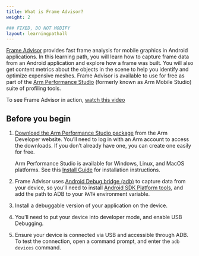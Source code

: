```yaml
---
title: What is Frame Advisor?
weight: 2

### FIXED, DO NOT MODIFY
layout: learningpathall
---
```


[Frame Advisor](https://developer.arm.com/Tools%20and%20Software/Frame%20Advisor) provides fast frame analysis for mobile graphics in Android applications. In this learning path, you will learn how to capture frame data from an Android application and explore how a frame was built. You will also get content metrics about the objects in the scene to help you identify and optimize expensive meshes. Frame Advisor is available to use for free as part of the [Arm Performance Studio](https://developer.arm.com/Tools%20and%20Software/Arm%20Mobile%20Studio) (formerly known as Arm Mobile Studio) suite of profiling tools.

To see Frame Advisor in action, [watch this video](https://developer.arm.com/Additional%20Resources/Video%20Tutorials/Capture%20and%20analyze%20a%20problem%20frame%20with%20Frame%20Advisor)

## Before you begin

1. [Download the Arm Performance Studio package](https://developer.arm.com/downloads/view/MOBST-PRO0) from the Arm Developer website. You’ll need to log in with an Arm account to access the downloads. If you don’t already have one, you can create one easily for free.

    Arm Performance Studio is available for Windows, Linux, and MacOS platforms. See this [Install Guide](/install-guides/ams) for installation instructions.

1. Frame Advisor uses [Android Debug bridge (adb)](https://developer.android.com/studio/command-line/adb) to capture data from your device, so you’ll need to install [Android SDK Platform tools](https://developer.android.com/studio/releases/platform-tools.html), and add the path to ADB to your `PATH` environment variable.

1. Install a debuggable version of your application on the device.

1. You’ll need to put your device into developer mode, and enable USB Debugging.

1. Ensure your device is connected via USB and accessible through ADB. To test the connection, open a command prompt, and enter the `adb devices` command.
